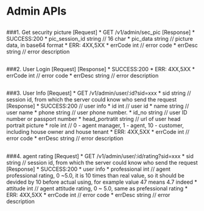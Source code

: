 # Admin APIs

##
###1. Get security picture
	[Request]
  		* GET /v1/admin/sec_pic
	[Response]
		* SUCCESS:200 
			* pic_session_id    string	// 16 char
			* pic_data  		string 	// picture data, in base64 format
		* ERR: 4XX,5XX
	  		* errCode		int			// error code
	  		* errDesc		string		// error description
##

###2. User Login
	[Request]
	[Response]
		* SUCCESS:200 
		* ERR: 4XX,5XX
	  		* errCode		int			// error code
	  		* errDesc		string		// error description
	
##

###3. User Info
	[Request]
  		* GET /v1/admin/user/:id?sid=xxx
  			* sid			string 		// session id, from which the server could know who send the request
	[Response]
		* SUCCESS:200 							// user info
			* id				int			// user id
			* name				string		// user name
			* phone				string		// user phone number.
			* id_no				string		// user ID number or passport number
			* head_portratit	string		// url of user head portrait picture
			* role				int 		// 0 - agent manager, 1 - agent, 10 - customer, including house owner and house tenant
		* ERR: 4XX,5XX
	  		* errCode		int			// error code
	  		* errDesc		string		// error description
##

###4. agent rating
	[Request]
  		* GET /v1/admin/user/:id/rating?sid=xxx
  			* sid			string 		// session id, from which the server could know who send the request
	[Response]
		* SUCCESS:200 
			* user info
				* professional	int		// agent professional rating, 0 ~5.0, it is 10 times than real value, so it should be devided by 10 before actual using, for example value 47 means 4.7 indeed
				* attitude		int 	// agent attitude rating, 0 ~ 5.0, same as prefessional rating
		* ERR: 4XX,5XX
	  		* errCode		int			// error code
	  		* errDesc		string		// error description
